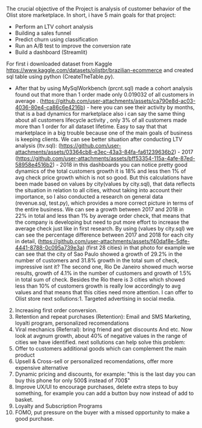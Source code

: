 The crucial objective of the Project is analysis of customer behavior of the Olist store marketplace.
In short, i have 5 main goals for that project:

- Perform an LTV cohort analysis
- Building a sales funnel
- Predict churn using classification
- Run an A/B test to improve the conversion rate
- Build a dashboard (Streamlit)

For first i downloaded dataset from Kaggle https://www.kaggle.com/datasets/olistbr/brazilian-ecommerce and created sql table using python (CreateTheTable.py). 

- After that by using MySqlWorkbench (prcnt.sql) made a cohort analysis found out that more than 1 order made only 0.019032 of all customers in average . (https://github.com/user-attachments/assets/ca790e8d-ac03-4036-80e4-ca86c6e4216b) - here you can see their activity by months, that is a bad dynamics for marketplace also i can say the same thing about all customers lifecycle activity , only 3% of all customers made more than 1 order for all dataset lifetime. Easy to say that that marketplace in a big trouble because one of the main goals of business is keeping clients. We can see better situation after conducting LTV analysis (ltv.sql):
(https://github.com/user-attachments/assets/03364cb8-e3ec-43a3-84fa-fa61239636b2) - 2017
(https://github.com/user-attachments/assets/bff53354-115a-4afe-87ed-58958e4516b2) - 2018
in this dashboards you can notice pretty good dynamics of the total customers growth it is 18% and less then 1% of avg check price growth which is not so good. But this calculations have been made based on values by city(values by city.sql), that data reflects the situation in relation to all cities, without taking into account their importance, so I also conducted a research on general data (revenue.sql, test.py), which provides a more correct picture in terms of the entire business.
We can see a growth between 2017 and 2018 in 22% in total and less than 1% by average order check, that means that the company is developing but need to put more effort to increase the average check just like in first research.
By using (values by city.sql) we can see the percentage difference between 2017 and 2018 for each city in detail, (https://github.com/user-attachments/assets/f40daf8e-5dfe-4441-8788-0c095a739e3a) (first 28 cities) in that photo for example we can see that the city of Sao Paulo showed a growth of 29.2% in the number of customers and 31.8% growth in the total sum of check, impressive isnt it? The second one, Rio De Janeiro showed much worse results, growth of 4.1% in the number of customers and growth of 1.5% in total sum of check. Besides the Rio there is 3 cities which showed less than 10% of customers growth is really low accordingly to avg values and that means that this cities need more attention. 
I can offer to Olist store next sollutions:1. Targeted advertising in social media.
2. Increasing first order conversion.
3. Retention and repeat purchases (Retention): Email and SMS Marketing, loyalti program, personalized recomendations
4. Viral mechanics (Referral): bring friend and get discounts
And etc.
Now look at avgnum growth, about 40% of negative values in the range of cities we have identified. next sollutions can help solve this problem:
1. Offer to customers additional goods which can complement the main product
2. Upsell & Cross-sell or personalized recomendations, offer more expensive alternative 
3. Dynamic pricing and discounts, for example: "this is the last day you can buy this phone for only 500$ instead of 700$"
4. Improve UX/UI to encourage purchases, delete extra steps to buy something, for example you can add a button buy now instead of add to basket.
5. Loyalty and Subscription Programs
6. FOMO, put pressure on the buyer with a missed opportunity to make a good purchase.

